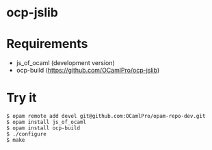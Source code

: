 ocp-jslib
=========

# Requirements

  * js_of_ocaml (development version)
  * ocp-build (https://github.com/OCamlPro/ocp-jslib)


# Try it
      
    $ opam remote add devel git@github.com:OCamlPro/opam-repo-dev.git
    $ opam install js_of_ocaml
    $ opam install ocp-build
    $ ./configure
    $ make